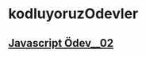 # kodluyoruzOdevler

## [Javascript Ödev\_\_02](https://coderkc.github.io/kodluyoruzOdevler/js-odev2/)


